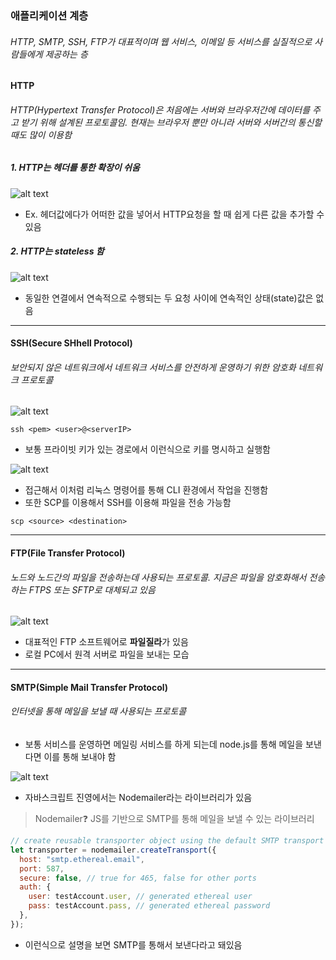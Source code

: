 ### 애플리케이션 계층

###### HTTP, SMTP, SSH, FTP가 대표적이며 웹 서비스, 이메일 등 서비스를 실질적으로 사람들에게 제공하는 층

#### HTTP

###### HTTP(Hypertext Transfer Protocol)은 처음에는 서버와 브라우저간에 데이터를 주고 받기 위해 설계된 프로토콜임. 현재는 브라우저 뿐만 아니라 서버와 서버간의 통신할 때도 많이 이용함

##### 1. HTTP는 헤더를 통한 확장이 쉬움

![alt text](<스크린샷 2024-12-25 오후 3.10.58.png>)

- Ex. 헤더값에다가 어떠한 값을 넣어서 HTTP요청을 할 때 쉽게 다른 값을 추가할 수 있음

##### 2. HTTP는 stateless 함

![alt text](<스크린샷 2024-12-25 오후 3.12.51.png>)

- 동일한 연결에서 연속적으로 수행되는 두 요청 사이에 연속적인 상태(state)값은 없음

---

#### SSH(Secure SHhell Protocol)

###### 보안되지 않은 네트워크에서 네트워크 서비스를 안전하게 운영하기 위한 암호화 네트워크 프로토콜

![alt text](<스크린샷 2024-12-25 오후 3.15.35.png>)

`ssh <pem> <user>@<serverIP>`

- 보통 프라이빗 키가 있는 경로에서 이런식으로 키를 명시하고 실행함

![alt text](<스크린샷 2024-12-25 오후 3.16.28.png>)

- 접근해서 이처럼 리눅스 명령어를 통해 CLI 환경에서 작업을 진행함
- 또한 SCP를 이용해서 SSH를 이용해 파일을 전송 가능함

`scp <source> <destination>`

---

#### FTP(File Transfer Protocol)

###### 노드와 노드간의 파일을 전송하는데 사용되는 프로토콜. 지금은 파일을 암호화해서 전송하는 FTPS 또는 SFTP로 대체되고 있음

![alt text](<스크린샷 2024-12-25 오후 3.20.17.png>)

- 대표적인 FTP 소프트웨어로 **파일질라**가 있음
- 로컬 PC에서 원격 서버로 파일을 보내는 모습

---

#### SMTP(Simple Mail Transfer Protocol)

###### 인터넷을 통해 메일을 보낼 때 사용되는 프로토콜

- 보통 서비스를 운영하면 메일링 서비스를 하게 되는데 node.js를 통해 메일을 보낸다면 이를 통해 보내야 함

![alt text](<스크린샷 2024-12-25 오후 3.23.24.png>)

- 자바스크립트 진영에서는 Nodemailer라는 라이브러리가 있음

> Nodemailer❓
> JS를 기반으로 SMTP를 통해 메일을 보낼 수 있는 라이브러리

```javascript
// create reusable transporter object using the default SMTP transport
let transporter = nodemailer.createTransport({
  host: "smtp.ethereal.email",
  port: 587,
  secure: false, // true for 465, false for other ports
  auth: {
    user: testAccount.user, // generated ethereal user
    pass: testAccount.pass, // generated ethereal password
  },
});
```

- 이런식으로 설명을 보면 SMTP를 통해서 보낸다라고 돼있음
